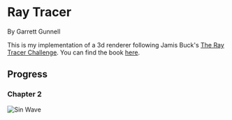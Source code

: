 # Ray Tracer
By Garrett Gunnell  
  
This is my implementation of a 3d renderer following Jamis Buck's <u>The 
Ray Tracer Challenge</u>. You can find the book 
[here](https://pragprog.com/book/jbtracer/the-ray-tracer-challenge).  
  
## Progress

### Chapter 2
![Sin Wave](https://i.imgur.com/ZIdkeBX.png)
